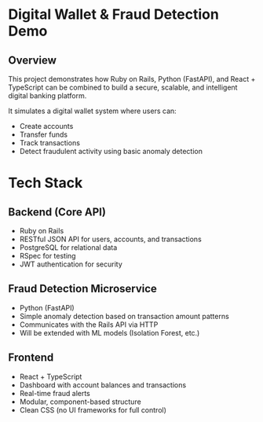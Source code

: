 # Digital Wallet & Fraud Detection Demo

## Overview

This project demonstrates how Ruby on Rails, Python (FastAPI), and React + TypeScript can be combined to build a secure, scalable, and intelligent digital banking platform.

It simulates a digital wallet system where users can:

- Create accounts
- Transfer funds
- Track transactions
- Detect fraudulent activity using basic anomaly detection

# Tech Stack
## Backend (Core API)

- Ruby on Rails
- RESTful JSON API for users, accounts, and transactions
- PostgreSQL for relational data
- RSpec for testing
- JWT authentication for security

## Fraud Detection Microservice

- Python (FastAPI)
- Simple anomaly detection based on transaction amount patterns
- Communicates with the Rails API via HTTP
- Will be extended with ML models (Isolation Forest, etc.)

## Frontend

- React + TypeScript
- Dashboard with account balances and transactions
- Real-time fraud alerts
- Modular, component-based structure
- Clean CSS (no UI frameworks for full control)
